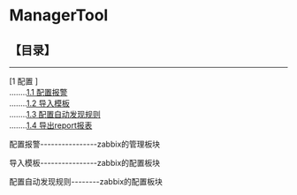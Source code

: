 # ManagerTool

## 【目录】
----

[1 配置 ]  
........[1.1 配置报警](docs/alert.md)  
........[1.2 导入模板](docs/template.md)  
........[1.3 配置自动发现规则](docs/config.md)  
........[1.4 导出report报表](docs/report.md)  


配置报警----------------zabbix的管理板块

导入模板----------------zabbix的配置板块

配置自动发现规则--------zabbix的配置板块

